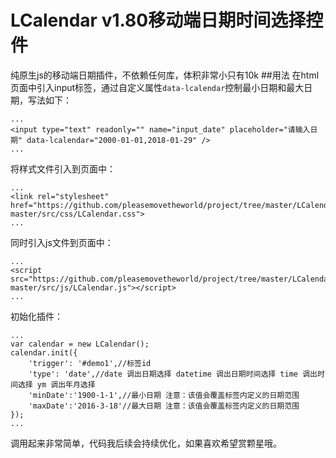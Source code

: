 LCalendar v1.80移动端日期时间选择控件
==========
纯原生js的移动端日期插件，不依赖任何库，体积非常小只有10k
##用法
在html页面中引入input标签，通过自定义属性`data-lcalendar`控制最小日期和最大日期，写法如下：
```
...
<input type="text" readonly="" name="input_date" placeholder="请输入日期" data-lcalendar="2000-01-01,2018-01-29" />
...
```
将样式文件引入到页面中：
```
...
<link rel="stylesheet" href="https://github.com/pleasemovetheworld/project/tree/master/LCalendar-master/src/css/LCalendar.css">
...
```
同时引入js文件到页面中：
```
...
<script src="https://github.com/pleasemovetheworld/project/tree/master/LCalendar-master/src/js/LCalendar.js"></script>
...
```
初始化插件：
```
...
var calendar = new LCalendar();
calendar.init({
    'trigger': '#demo1',//标签id
    'type': 'date',//date 调出日期选择 datetime 调出日期时间选择 time 调出时间选择 ym 调出年月选择
    'minDate':'1900-1-1',//最小日期 注意：该值会覆盖标签内定义的日期范围
    'maxDate':'2016-3-18'//最大日期 注意：该值会覆盖标签内定义的日期范围
});
...
```
调用起来非常简单，代码我后续会持续优化，如果喜欢希望赏颗星哦。
